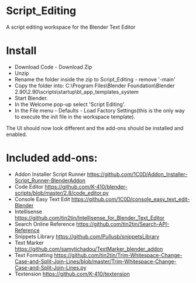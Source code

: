 # Script_Editing
A script editing workspace for the Blender Text Editor

# Install
- Download Code - Download Zip
- Unzip
- Rename the folder inside the zip to Script_Editing - remove '-main'
- Copy the folder into: C:\Program Files\Blender Foundation\Blender 2.90\2.90\scripts\startup\bl_app_templates_system
- Start Blender.
- In the Welcome pop-up select 'Script Editing'.
- In the File menu - Defaults - Load Factory Settings(this is the only way to execute the init file in the workspace template).

The UI should now look different and the add-ons should be installed and enabled.

# Included add-ons:
- Addon Installer Script Runner https://github.com/1C0D/Addon_Installer-Script_Runner-BlenderAddon
- Code Editor https://github.com/K-410/blender-scripts/blob/master/2.8/code_editor.py
- Console Easy Text Edit https://github.com/1C0D/console_easy_text_edit-Blender
- Intellisense https://github.com/tin2tin/Intellisense_for_Blender_Text_Editor
- Search Online Reference https://github.com/tin2tin/Search-API-Reference
- Snippets Library https://github.com/Pullusb/snippetsLibrary
- Text Marker https://github.com/samytichadou/TextMarker_blender_addon
- Text Formatting https://github.com/tin2tin/Trim-Whitespace-Change-Case-and-Split-Join-Lines/blob/master/Trim-Whitespace-Change-Case-and-Split-Join-Lines.py
- Textension https://github.com/K-410/textension
